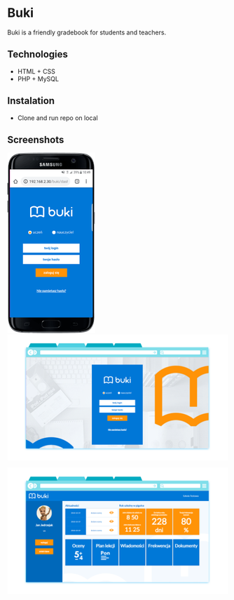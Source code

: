 # Buki
Buki is a friendly gradebook for students and teachers. 

## Technologies 
* HTML + CSS
* PHP + MySQL

## Instalation
* Clone and run repo on local

## Screenshots
<img width="200" src="https://github.com/janjedrzejak/Buki/blob/demo/001.gif" ></img><img width="800" src="https://github.com/janjedrzejak/Buki/blob/demo/1.png" ></img>

<img width="800" src="https://github.com/janjedrzejak/Buki/blob/demo/2.png" ></img>
